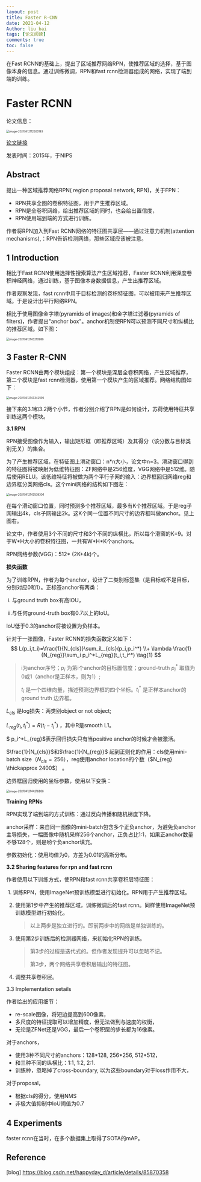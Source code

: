 ```yaml
---
layout: post
title: Faster R-CNN
date: 2021-04-12
Author: liu_bai 
tags: [论文阅读]
comments: true
toc: false
---
```


在Fast RCNN的基础上，提出了区域推荐网络RPN，使推荐区域的选择，基于图像本身的信息。通过训练微调，RPN和fast rcnn检测器组成的网络，实现了端到端的训练。

<!--more -->

# Faster RCNN

论文信息：

<img src="https://gitee.com/changyv/md-pic/raw/master/20210412112513.png" alt="image-20210412112503193" style="zoom:50%;" />

[论文链接](https://papers.nips.cc/paper/5638-faster-r-cnn-towards-real-time-object-detection-with-region-proposal-networks.pdf)

发表时间：2015年，于NIPS

## Abstract

提出一种区域推荐网络RPN( region proposal network, RPN)，关于FPN：

+ RPN共享全图的卷积特征图，用于产生推荐区域。
+ RPN是全卷积网络，给出推荐区域的同时，也会给出置信度，
+ RPN使用端到端的方式进行训练。

作者将RPN加入到Fast RCNN网络的特征图共享层——通过注意力机制(attention mechanisms),：RPN告诉检测网络，那些区域应该被注意。

## 1 Introduction

相比于Fast RCNN使用选择性搜索算法产生区域推荐，Faster RCNN利用深度卷积神经网络，通过训练，基于图像本身数据信息，产生出推荐区域。

作者观察发现，fast rcnn中用于目标检测的卷积特征图，可以被用来产生推荐区域。于是设计出平行网络RPN。

相比于使用图像金字塔(pyramids of images)和金字塔过滤器(pyramids of filters)，作者提出"anchor box"。anchor机制使RPN可以预测不同尺寸和纵横比的推荐区域。如下图：

<img src="https://gitee.com/changyv/md-pic/raw/master/20210412143220.png" alt="image-20210412143210986" style="zoom:50%;" />



## 3 Faster R-CNN

Faster RCNN由两个模块组成：第一个模块是深层全卷积网络，产生区域推荐，第二个模块是fast rcnn检测器，使用第一个模块产生的区域推荐。网络结构图如下：

<img src="https://gitee.com/changyv/md-pic/raw/master/20210412143344.png" alt="image-20210412143342595" style="zoom:50%;" />

接下来的3.1和3.2两个小节，作者分别介绍了RPN是如何设计，苏荷使用特征共享训练这两个模块。

**3.1 RPN**

RPN接受图像作为输入，输出矩形框（即推荐区域）及其得分（该分数与目标类别无关）的集合。

为了产生推荐区域，在特征图上滑动窗口：n\*n大小，论文中n=3。滑动窗口得到的特征图将被映射为低维特征图：ZF网络中是256维度，VGG网络中是512维。随后使用RELU。该低维特征将被做为两个平行子网的输入：边界框回归网络reg和边界框分类网络cls。这个mini网络的结构如下图左：

<img src="https://gitee.com/changyv/md-pic/raw/master/20210412143540.png" alt="image-20210412143538304" style="zoom:50%;" />

在每个滑动窗口位置，同时预测多个推荐区域，最多有K个推荐区域。于是reg子网输出4k，cls子网输出2k。这K个同一位置不同尺寸的边界框叫做anchor。见上图右。

论文中，作者使用3个不同的尺寸和3个不同的纵横比，所以每个滑窗的K=9。对于W\*H大小的卷积特征图，一共有W\*H\*K个anchors。

RPN网络参数(VGG)：512\* (2K+4k)个。

**损失函数**

为了训练RPN，作者为每个anchor，设计了二类别标签集（是目标或不是目标，分别对应0和1）。正标签anchor有两类：

​	i. 与ground truth box有高IOU，

​	ii.与任何ground-truth box有0.7以上的IoU。

IoU低于0.3的anchor将被设置为负样本。

针对于一张图像，Faster RCNN的损失函数定义如下：
$$
L(p_i,t_i)=\frac{1}{N_{cls}}\sum_iL_{cls}(p_i,p_i^*) \\+ \lambda \frac{1}{N_{reg}}\sum_i p_i^*L_{reg}(t_i,t_i^*)
\tag{1}
$$

> i为anchor序号；$p_i$ 为第i个anchor的目标置信度；ground-truth $p_i^*$ 取值为0或1（anchor是正样本，则为1）;
>
> $t_i$ 是一个四维向量，描述预测边界框的四个坐标。$t_i^*$ 是正样本anchor的ground truth 边界框。

$L_{cls}$ 是log损失：两类别object or not object;

 $L_{reg}(t_i,t_i^*)=R(t_i-t_i^*)$ ，其中R是smooth L1。 

$ p_i^*L_{reg}$表示回归损失只有当positive anchor的时候才会被激活。

 $\frac{1}{N_{cls}}$和$\frac{1}{N_{reg}}$ 起到正则化的作用：cls使用mini-batch size（$N_{cls}=256$），reg使用anchor location的个数（$N_{reg} \thickapprox 2400$） 。

边界框回归使用的坐标参数，使用以下变换：

<img src="https://gitee.com/changyv/md-pic/raw/master/20210412144238.png" alt="image-20210412144216806" style="zoom:50%;" />

**Training RPNs**

RPN实现了端到端的方式训练：通过反向传播和随机梯度下降。

anchor采样：来自同一图像的mini-batch包含多个正负anchor，为避免负anchor主导损失，一幅图像中随机采样256个anchor，正负占比1:1，如果正anchor数量不够128个，则是哟个负anchor填充。

参数初始化：使用均值为0，方差为0.01的高斯分布。

**3.2 Sharing features for rpn and fast rcnn**

作者使用以下训练方式，使RPN和fast rcnn共享卷积层特征图：

​	1. 训练RPN，使用ImageNet预训练模型进行初始化。RPN用于产生推荐区域。

 2. 使用第1步中产生的推荐区域，训练微调后的fast rcnn。同样使用ImageNet预训练模型进行初始化。

    > 以上两步是独立进行的。即前两步中的网络是单独训练的。

 3. 使用第2步训练后的检测器网络，来初始化RPN的训练。

    > 第3步的过程是迭代式的。但作者发现提升可以忽略不记。
    >
    > 第3步，两个网络共享卷积层输出的特征图。
    
 4. 调整共享卷积层。

3.3 Implementation setails

作者给出的应用细节：

+ re-scale图像，将短边提高到600像素，
+ 多尺度的特征提取可以增加精度，但无法做到与速度的权衡，
+ 无论是ZFNet还是VGG，最后一个卷积层的步长都为16像素。

对于anchors，

+ 使用3种不同尺寸的anchors：128\*128, 256\*256, 512\*512，
+ 和三种不同的纵横比：1:1, 1:2, 2:1.
+ 训练种，忽略掉了cross-boundary, 以为这些boundary对于loss作用不大，

对于proposal，

+ 根据cls的得分，使用NMS
+ 非极大值抑制中IoU阈值为0.7

## 4 Experiments

faster rcnn在当时，在多个数据集上取得了SOTA的mAP。

## Reference

[blog]	https://blog.csdn.net/happyday_d/article/details/85870358







